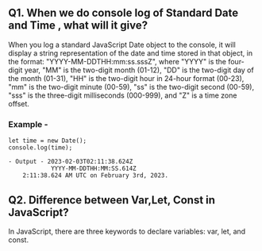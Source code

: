 ## Q1. When we do console log of Standard Date and Time , what will it give?


When you log a standard JavaScript Date object to the console, it will display a string representation of the date and time stored in that object, in the format: "YYYY-MM-DDTHH:mm:ss.sssZ", where "YYYY" is the four-digit year, "MM" is the two-digit month (01-12), "DD" is the two-digit day of the month (01-31), "HH" is the two-digit hour in 24-hour format (00-23), "mm" is the two-digit minute (00-59), "ss" is the two-digit second (00-59), "sss" is the three-digit milliseconds (000-999), and "Z" is a time zone offset.

### Example - 
    let time = new Date();
    console.log(time);

    - Output - 2023-02-03T02:11:38.624Z
                YYYY-MM-DDTHH:MM:SS.614Z
        2:11:38.624 AM UTC on February 3rd, 2023.

## Q2. Difference between Var,Let, Const in JavaScript?

In JavaScript, there are three keywords to declare variables: var, let, and const.

 